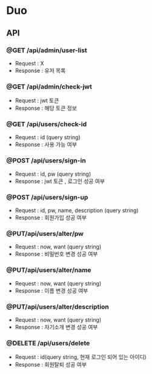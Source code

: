 # Duo 

## API

### @GET /api/admin/user-list
- Request : X
- Response : 유저 목록

### @GET /api/admin/check-jwt
- Request : jwt 토큰
- Response : 해당 토큰 정보

### @GET /api/users/check-id
- Request : id (query string)
- Response : 사용 가능 여부


### @POST /api/users/sign-in
- Request : id, pw (query string)
- Response : jwt 토큰 , 로그인 성공 여부

### @POST /api/users/sign-up
- Request : id, pw, name, description (query string)
- Response : 회원가입 성공 여부

### @PUT/api/users/alter/pw
- Request : now, want (query string)
- Response : 비밀번호 변경 성공 여부

### @PUT/api/users/alter/name
- Request : now, want (query string)
- Response : 이름 변경 성공 여부

### @PUT/api/users/alter/description
- Request : now, want (query string)
- Response : 자기소개 변경 성공 여부

### @DELETE /api/users/delete
- Request : id(query string, 현재 로그인 되어 있는 아이디)
- Response : 회원탈퇴 성공 여부